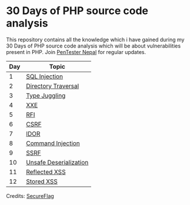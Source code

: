 # 30 Days of PHP source code analysis

This repository contains all the knowledge which i have gained during my 30 Days of PHP source code analysis which will be about vulnerabilities present in PHP. Join [PenTester Nepal](https://www.facebook.com/groups/548574625199832) for regular updates.

| Day     | Topic      |
| ------------- | ------------- | 
| 1         | [SQL Injection](Day_01)
| 2         | [Directory Traversal](Day_02)         | 
| 3         | [Type Juggling](Day_03)         | 
| 4         | [XXE](Day_04)                    |
| 5         | [RFI](Day_05)                    |
| 6         | [CSRF](Day_06)                    |
| 7         | [IDOR](Day_07)                    |
| 8         | [Command Injection](Day_08)                    |
| 9         | [SSRF](Day_09)                    |
| 10        | [Unsafe Deserialization](Day_10) |
| 11        | [Reflected XSS](Day_11)           |
| 12        | [Stored XSS](Day_12)           |
Credits: [SecureFlag](https://secureflag.owasp.org/)
